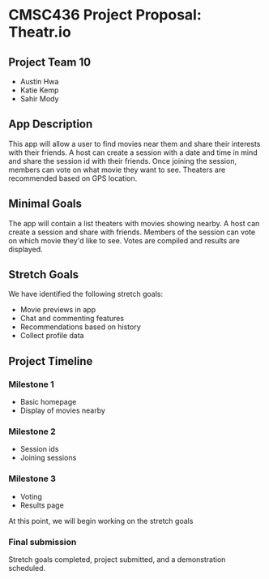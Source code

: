 # CMSC436 Project Proposal: Theatr.io

## Project Team 10

 * Austin Hwa
 * Katie Kemp
 * Sahir Mody

## App Description

This app will allow a user to find movies near them and share their interests with their friends. A host can create a session with a date and time in mind and share the session id with their friends. Once joining the session, members can vote on what movie they want to see. Theaters are recommended based on GPS location.

## Minimal Goals

The app will contain a list theaters with movies showing nearby. A host can create a session and share with friends. Members of the session can vote on which movie they'd like to see. Votes are compiled and results are displayed.

## Stretch Goals

We have identified the following stretch goals:

 * Movie previews in app
 * Chat and commenting features
 * Recommendations based on history
 * Collect profile data

## Project Timeline

### Milestone 1

 * Basic homepage
 * Display of movies nearby

### Milestone 2

 * Session ids
 * Joining sessions

### Milestone 3

 * Voting
 * Results page

At this point, we will begin working on the stretch goals

### Final submission

Stretch goals completed, project submitted, and a demonstration
scheduled.
